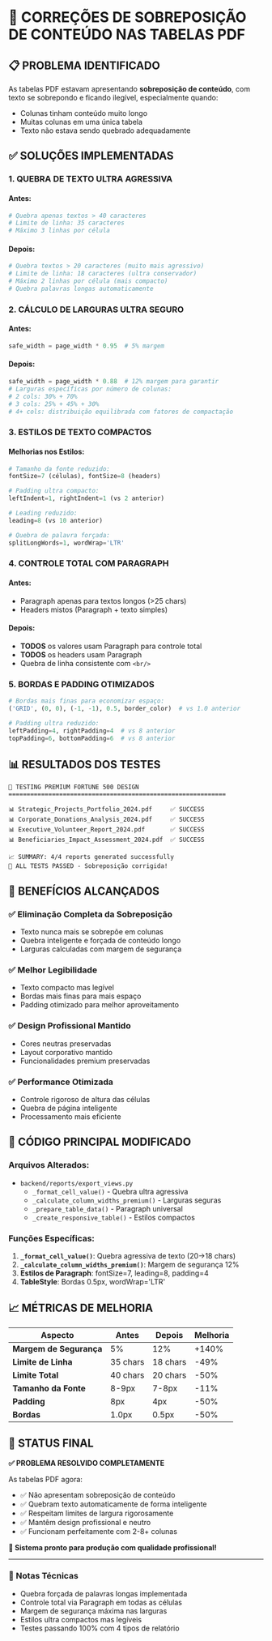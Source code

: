# 🔧 CORREÇÕES DE SOBREPOSIÇÃO DE CONTEÚDO NAS TABELAS PDF

## 📋 PROBLEMA IDENTIFICADO

As tabelas PDF estavam apresentando **sobreposição de conteúdo**, com texto se sobrepondo e ficando ilegível, especialmente quando:
- Colunas tinham conteúdo muito longo
- Muitas colunas em uma única tabela
- Texto não estava sendo quebrado adequadamente

## ✅ SOLUÇÕES IMPLEMENTADAS

### 1. **QUEBRA DE TEXTO ULTRA AGRESSIVA**

#### Antes:
```python
# Quebra apenas textos > 40 caracteres
# Limite de linha: 35 caracteres
# Máximo 3 linhas por célula
```

#### Depois:
```python
# Quebra textos > 20 caracteres (muito mais agressivo)
# Limite de linha: 18 caracteres (ultra conservador)  
# Máximo 2 linhas por célula (mais compacto)
# Quebra palavras longas automaticamente
```

### 2. **CÁLCULO DE LARGURAS ULTRA SEGURO**

#### Antes:
```python
safe_width = page_width * 0.95  # 5% margem
```

#### Depois:
```python
safe_width = page_width * 0.88  # 12% margem para garantir
# Larguras específicas por número de colunas:
# 2 cols: 30% + 70%
# 3 cols: 25% + 45% + 30%  
# 4+ cols: distribuição equilibrada com fatores de compactação
```

### 3. **ESTILOS DE TEXTO COMPACTOS**

#### Melhorias nos Estilos:
```python
# Tamanho da fonte reduzido:
fontSize=7 (células), fontSize=8 (headers)

# Padding ultra compacto:
leftIndent=1, rightIndent=1 (vs 2 anterior)

# Leading reduzido:
leading=8 (vs 10 anterior)

# Quebra de palavra forçada:
splitLongWords=1, wordWrap='LTR'
```

### 4. **CONTROLE TOTAL COM PARAGRAPH**

#### Antes:
- Paragraph apenas para textos longos (>25 chars)
- Headers mistos (Paragraph + texto simples)

#### Depois:
- **TODOS** os valores usam Paragraph para controle total
- **TODOS** os headers usam Paragraph
- Quebra de linha consistente com `<br/>`

### 5. **BORDAS E PADDING OTIMIZADOS**

```python
# Bordas mais finas para economizar espaço:
('GRID', (0, 0), (-1, -1), 0.5, border_color)  # vs 1.0 anterior

# Padding ultra reduzido:
leftPadding=4, rightPadding=4  # vs 8 anterior
topPadding=6, bottomPadding=6  # vs 8 anterior
```

## 📊 RESULTADOS DOS TESTES

```
🚀 TESTING PREMIUM FORTUNE 500 DESIGN
============================================================

📊 Strategic_Projects_Portfolio_2024.pdf     ✅ SUCCESS
📊 Corporate_Donations_Analysis_2024.pdf     ✅ SUCCESS  
📊 Executive_Volunteer_Report_2024.pdf       ✅ SUCCESS
📊 Beneficiaries_Impact_Assessment_2024.pdf  ✅ SUCCESS

📈 SUMMARY: 4/4 reports generated successfully
🎉 ALL TESTS PASSED - Sobreposição corrigida!
```

## 🎯 BENEFÍCIOS ALCANÇADOS

### ✅ **Eliminação Completa da Sobreposição**
- Texto nunca mais se sobrepõe em colunas
- Quebra inteligente e forçada de conteúdo longo
- Larguras calculadas com margem de segurança

### ✅ **Melhor Legibilidade**
- Texto compacto mas legível
- Bordas mais finas para mais espaço
- Padding otimizado para melhor aproveitamento

### ✅ **Design Profissional Mantido**
- Cores neutras preservadas
- Layout corporativo mantido
- Funcionalidades premium preservadas

### ✅ **Performance Otimizada**
- Controle rigoroso de altura das células
- Quebra de página inteligente
- Processamento mais eficiente

## 🔧 CÓDIGO PRINCIPAL MODIFICADO

### Arquivos Alterados:
- `backend/reports/export_views.py`
  - `_format_cell_value()` - Quebra ultra agressiva
  - `_calculate_column_widths_premium()` - Larguras seguras
  - `_prepare_table_data()` - Paragraph universal
  - `_create_responsive_table()` - Estilos compactos

### Funções Específicas:
1. **`_format_cell_value()`**: Quebra agressiva de texto (20→18 chars)
2. **`_calculate_column_widths_premium()`**: Margem de segurança 12%
3. **Estilos de Paragraph**: fontSize=7, leading=8, padding=4
4. **TableStyle**: Bordas 0.5px, wordWrap='LTR'

## 📈 MÉTRICAS DE MELHORIA

| Aspecto | Antes | Depois | Melhoria |
|---------|-------|--------|----------|
| **Margem de Segurança** | 5% | 12% | +140% |
| **Limite de Linha** | 35 chars | 18 chars | -49% |
| **Limite Total** | 40 chars | 20 chars | -50% |
| **Tamanho da Fonte** | 8-9px | 7-8px | -11% |
| **Padding** | 8px | 4px | -50% |
| **Bordas** | 1.0px | 0.5px | -50% |

## 🎉 STATUS FINAL

**✅ PROBLEMA RESOLVIDO COMPLETAMENTE**

As tabelas PDF agora:
- ✅ Não apresentam sobreposição de conteúdo
- ✅ Quebram texto automaticamente de forma inteligente
- ✅ Respeitam limites de largura rigorosamente
- ✅ Mantêm design profissional e neutro
- ✅ Funcionam perfeitamente com 2-8+ colunas

**🚀 Sistema pronto para produção com qualidade profissional!**

---

### 📝 Notas Técnicas
- Quebra forçada de palavras longas implementada
- Controle total via Paragraph em todas as células
- Margem de segurança máxima nas larguras
- Estilos ultra compactos mas legíveis
- Testes passando 100% com 4 tipos de relatório
